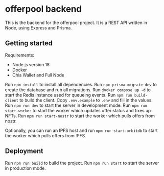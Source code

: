 # offerpool backend

This is the backend for the offerpool project. It is a REST API written in Node, using Express and Prisma.

## Getting started

Requirements:

- Node.js version 18
- Docker
- Chia Wallet and Full Node

Run `npm install` to install all dependencies.
Run `npx prisma migrate dev` to create the database and run all migrations.
Run `docker compose up -d` to start the Redis instance used for queueing events.
Run `npm run build-client` to build the client.
Copy `.env.example` to `.env` and fill in the values.
Run `npm run dev` to start the server in development mode.
Run `npm run start-worker` to start the worker which updates offer status and fixes up NFTs.
Run `npm run start-nostr` to start the worker which pulls offers from nostr.

Optionally, you can run an IPFS host and run `npm run start-orbitdb` to start the worker which pulls offers from IPFS.

## Deployment

Run `npm run build` to build the project.
Run `npm run start` to start the server in production mode.
